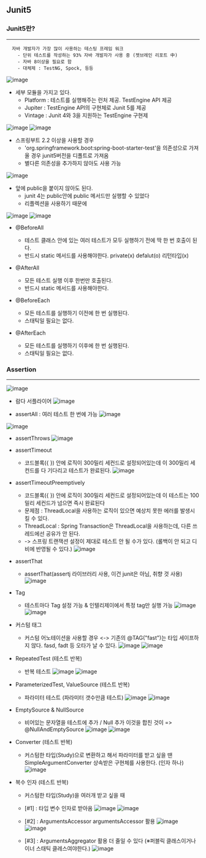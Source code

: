 ## Junit5

### Junit5란?
-----
```
  자바 개발자가 가장 많이 사용하는 테스팅 프레임 워크
    - 단위 테스트를 작성하는 93% 자바 개발자가 사용 중 (젯브레인 리포트 中)
    - 자바 8이상을 필요로 함
    - 대체제 : TestNG, Spock, 등등
```
![image](https://user-images.githubusercontent.com/76584547/120640178-212e4980-c4ad-11eb-8152-143e2f88dfaf.png)


  + 세부 모듈을 가지고 있다.
    + Platform : 테스트를 실행해주는 런처 제공. TestEngine API 제공 
    + Jupiter : TestEngine API의 구현체로 Junit 5를 제공
    + Vintage : Junit 4와 3을 지원하는 TestEngine 구현제

![image](https://user-images.githubusercontent.com/76584547/120641428-8afb2300-c4ae-11eb-8886-9464b7358c15.png)
![image](https://user-images.githubusercontent.com/76584547/120642053-605d9a00-c4af-11eb-8d23-39669b205343.png)

  + 스프링부트 2.2 이상을 사용할 경우
    + 'org.springframework.boot:spring-boot-starter-test'을 의존성으로 가져올 경우 junit5버전을 디폴트로 가져옴 
    + 별다른 의존성을 추가하지 않아도 사용 가능


![image](https://user-images.githubusercontent.com/76584547/120641838-1674b400-c4af-11eb-9371-1b7ed3b49f80.png)
  + 앞에 public을 붙이지 않아도 된다.
    + junit 4는 public안에 public 메서드만 실행할 수 있었다
    + 리플렉션을 사용하기 때문에


![image](https://user-images.githubusercontent.com/76584547/120642927-77e95280-c4b0-11eb-8171-1df27d6a03cf.png)
![image](https://user-images.githubusercontent.com/76584547/120643026-98b1a800-c4b0-11eb-96c2-79301775758d.png)
  
  + @BeforeAll
    + 테스트 클래스 안에 있는 여러 테스트가 모두 실행하기 전에 딱 한 번 호출이 된다.
    + 반드시 static 메서드를 사용해야한다. private(x) defalut(o) 리턴타입(x)
   
  + @AfterAll
    + 모든 테스트 실행 이후 한번만 호출된다.
    + 반드시 static 메서드를 사용해야한다.

  + @BeforeEach
    + 모든 테스트를 실행하기 이전에 한 번 실행된다.
    + 스태틱일 필요는 없다.

  + @AfterEach
    + 모든 테스트를 실행하기 이후에 한 번 실행된다.
    + 스태틱일 필요는 없다.


### Assertion
---

![image](https://user-images.githubusercontent.com/76584547/120801504-3625de00-c57c-11eb-80e2-98b5f220ab68.png)

+ 람다 서플라이어
![image](https://user-images.githubusercontent.com/76584547/120801620-5a81ba80-c57c-11eb-9e09-dcf7bcdfd0b9.png)

+ assertAll : 여러 테스트 한 번에 가능
![image](https://user-images.githubusercontent.com/76584547/120803529-9c136500-c57e-11eb-9d33-d98d4ed78261.png)

![image](https://user-images.githubusercontent.com/76584547/120803568-a6356380-c57e-11eb-97d0-8e0bb093a496.png)

 
+ assertThrows
![image](https://user-images.githubusercontent.com/76584547/120804326-789cea00-c57f-11eb-9605-159e58514deb.png)

+ assertTimeout
  + 코드블록({ }) 안에 로직이 300밀리 세컨드로 설정되어있는데 이 300밀리 세컨드를 다 기다리고 테스트가 완료된다.
![image](https://user-images.githubusercontent.com/76584547/120805812-28bf2280-c581-11eb-836a-02114b4c472e.png)

+ assertTimeoutPreemptively
  + 코드블록({ }) 안에 로직이 300밀리 세컨드로 설정되어있는데  이 테스트는 100밀리 세컨드가 넘으면 즉시 완료된다
  + 문제점 : ThreadLocal을 사용하는 로직이 있으면 예상치 못한 에러를 발생시킬 수 있다.
  + ThreadLocal : Spring Transaction은 ThreadLocal을 사용하는데, 다른 쓰레드에선 공유가 안 된다.
  +   -> 스프링 트랜잭션 설정이 제대로 테스트 안 될 수가 있다. (롤백이 안 되고 디비에 반영될 수 있다.)
![image](https://user-images.githubusercontent.com/76584547/120805939-43919700-c581-11eb-9424-fb2c118992e0.png)


+ assertThat
  + assertThat(assertj 라이브러리 사용, 이건 junit은 아님, 취향 것 사용)
![image](https://user-images.githubusercontent.com/76584547/120806386-c0247580-c581-11eb-8afb-2fc6ad5f441f.png)


+ Tag
  + 테스트마다 Tag 설정 가능 & 인텔리제이에서 특정 tag만 실행 가능
  ![image](https://user-images.githubusercontent.com/76584547/120915887-486d5c80-c6e1-11eb-9280-e2f97531791b.png)
  ![image](https://user-images.githubusercontent.com/76584547/120915897-59b66900-c6e1-11eb-8007-76e477c79e70.png)
  
  
+ 커스텀 태그
  + 커스텀 어노테이션을 사용할 경우 <-> 기존의 @TAG("fast")는 타입 세이프하지 않다. fasd, fadt 등 오타가 날 수 있다.
  ![image](https://user-images.githubusercontent.com/76584547/120916117-a189c000-c6e2-11eb-8e4f-c445147d7b3c.png)
  ![image](https://user-images.githubusercontent.com/76584547/120916125-ac445500-c6e2-11eb-91c4-4980ef72a319.png)


+ RepeatedTest (테스트 반복)
  + 반복 테스트
  ![image](https://user-images.githubusercontent.com/76584547/120918010-2aa5f480-c6ed-11eb-9e41-4ac3611b17d3.png)
  ![image](https://user-images.githubusercontent.com/76584547/120918015-32fe2f80-c6ed-11eb-868e-f928d62a506b.png)


+ ParameterizedTest, ValueSource (테스트 반복)
  +  파라미터 테스트 (파라미터 갯수만큼 테스트)
  ![image](https://user-images.githubusercontent.com/76584547/120918219-4067e980-c6ee-11eb-981c-8014ab4e7c11.png)
  ![image](https://user-images.githubusercontent.com/76584547/120918221-44940700-c6ee-11eb-9bf7-9b345899fd8b.png)

+ EmptySource & NullSource
  + 비어있는 문자열을 테스트에 추가 / Null 추가 이것을 합친 것이 => @NullAndEmptySource
  ![image](https://user-images.githubusercontent.com/76584547/120918637-5080c880-c6f0-11eb-9d7a-757256208770.png)
  ![image](https://user-images.githubusercontent.com/76584547/120918644-5d052100-c6f0-11eb-8166-d775178d9e18.png)


+ Converter (테스트 반복)
  + 커스텀한 타입(Study)으로 변환하고 해서 파라미터를 받고 싶을 땐 SimpleArgumentConverter 상속받은 구현체를 사용한다. (인자 하나) 
  ![image](https://user-images.githubusercontent.com/76584547/120919544-2aa9f280-c6f5-11eb-8fe7-b6d192c09ad9.png)
  

+ 복수 인자 (테스트 반복)
  + 커스텀한 타입(Study)을 여러개 받고 싶을 때
  + [#1] : 타입 변수 인자로 받아옴
  ![image](https://user-images.githubusercontent.com/76584547/120919630-8f654d00-c6f5-11eb-9d24-634ea7590d19.png)
  ![image](https://user-images.githubusercontent.com/76584547/120919631-92f8d400-c6f5-11eb-9ea3-4c3567aa40d8.png)

  + [#2] : ArgumentsAccessor argumentsAccessor 활용
  ![image](https://user-images.githubusercontent.com/76584547/120919734-1adede00-c6f6-11eb-9cd2-b107700a38be.png)
  ![image](https://user-images.githubusercontent.com/76584547/120919738-1fa39200-c6f6-11eb-8177-5bddab9d400b.png)
  
  + [#3] : ArgumentsAggregator 활용 더 줄일 수 있다 (※퍼블릭 클래스이거나 이너 스태틱 클레스여야한다.)
  ![image](https://user-images.githubusercontent.com/76584547/120919850-b4a68b00-c6f6-11eb-86d8-8e41777579b5.png)




